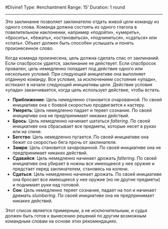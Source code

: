 #Divine1
Type: #enchantment
Range: 15’
Duration: 1 round

---
Это заклинание позволяет заклинателю отдать живой цели команду из одного слова. Команда должна состоять из одного глагола в повелительном наклонении, например «подойти», «умереть», «бросить», «бежать», «остановиться», «подчиниться», «сдаться» или «спать». Объект должен быть способен услышать и понять произнесенное слово.

Когда команда произнесена, цель должна сделать спас от заклинаний. Если спасбросок удается, заклинание не действует. Если спасбросок провален, цель немедленно попадает под действие одного или нескольких условий. При следующей анициативе она выполняет отданную команду. Все условия, за исключением состояния «упади», истекают в начале следующей инициативы цели. Действие условия «упади» заканчивается, когда цель использует действие, чтобы встать.

* **Приближение**: Цель немедленно становится очарованной. По своей инициативе она с боевой скоростью продвигается к кастеру.
* **Умереть**: Цель немедленно падает и теряет сознание. По своей инициативе она не предпринимает никаких действий.
* **Брось**: Цель немедленно начинает шататься *faltering*. По своей инициативе она сбрасывает все предметы, которые несет в руках или на спине.
* **Бегство**: Цель немедленно пугается. По своей инициативе она бежит со скоростью бега прочь от заклинателя. 
* **Замри**: Цель становится зачарованной. По своей инициативе она не предпринимает никаких действий.
* **Сдавайся**: Цель немедленно начинает дрожать *faltering*. По своей инициативе она убирает в ножны все имеющееся у нее оружие и предстает перед заклинателем, становясь на колени.
* **Сдаться**: Цель немедленно начинает дрожать. По своей инициативе она бросает все имеющееся у нее оружие (но не другие предметы) и поднимает руки над головой.
* **Сон**: Цель немедленно теряет сознание, падает на пол и начинает дремать *slumbering*. По своей инициативе она не предпринимает никаких действий.

Этот список является примерным, а не исключительным, и судья должен быть готов к вынесению решений по другим возможным командным словам на основе этих рекомендациях.